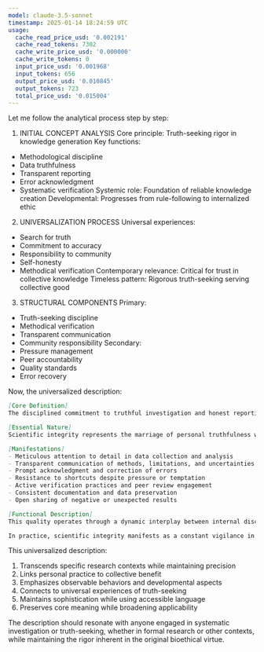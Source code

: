 ```yaml
---
model: claude-3.5-sonnet
timestamp: 2025-01-14 18:24:59 UTC
usage:
  cache_read_price_usd: '0.002191'
  cache_read_tokens: 7302
  cache_write_price_usd: '0.000000'
  cache_write_tokens: 0
  input_price_usd: '0.001968'
  input_tokens: 656
  output_price_usd: '0.010845'
  output_tokens: 723
  total_price_usd: '0.015004'
---
```


Let me follow the analytical process step by step:

1. INITIAL CONCEPT ANALYSIS
Core principle: Truth-seeking rigor in knowledge generation
Key functions:
- Methodological discipline
- Data truthfulness
- Transparent reporting
- Error acknowledgment
- Systematic verification
Systemic role: Foundation of reliable knowledge creation
Developmental: Progresses from rule-following to internalized ethic

2. UNIVERSALIZATION PROCESS
Universal experiences:
- Search for truth
- Commitment to accuracy
- Responsibility to community
- Self-honesty
- Methodical verification
Contemporary relevance: Critical for trust in collective knowledge
Timeless pattern: Rigorous truth-seeking serving collective good

3. STRUCTURAL COMPONENTS
Primary:
- Truth-seeking discipline
- Methodical verification
- Transparent communication
- Community responsibility
Secondary:
- Pressure management
- Peer accountability
- Quality standards
- Error recovery

Now, the universalized description:

```markdown
[Core Definition]
The disciplined commitment to truthful investigation and honest reporting in the pursuit of reliable knowledge, combining methodical rigor with transparent communication and unwavering dedication to accuracy, serving both the immediate quest for understanding and the broader community's need for trustworthy information.

[Essential Nature]
Scientific integrity represents the marriage of personal truthfulness with systematic discipline in the pursuit of reliable knowledge. It manifests as an unwavering commitment to accuracy and verification, transcending mere rule-following to become an internalized ethic of rigorous honesty. This quality integrates individual truth-seeking with responsibility to the broader knowledge community, recognizing that reliable understanding can only emerge through careful, transparent, and verified investigation.

[Manifestations]
- Meticulous attention to detail in data collection and analysis
- Transparent communication of methods, limitations, and uncertainties
- Prompt acknowledgment and correction of errors
- Resistance to shortcuts despite pressure or temptation
- Active verification practices and peer review engagement
- Consistent documentation and data preservation
- Open sharing of negative or unexpected results

[Functional Description]
This quality operates through a dynamic interplay between internal discipline and external verification processes. It begins with personal commitment to accuracy but develops through systematic practices that guard against error and bias. The individual cultivates increasingly refined habits of verification while participating in collective processes of peer review and community validation, creating a self-reinforcing cycle of reliable knowledge generation.

In practice, scientific integrity manifests as a constant vigilance in research and reporting, maintaining high standards even when unobserved. It shapes how one collects, analyzes, and shares information, emphasizing transparency about limitations and uncertainties. This quality enables both personal reliability in investigation and the building of trustworthy collective knowledge, serving as a cornerstone for genuine understanding and progress.
```

This universalized description:
1. Transcends specific research contexts while maintaining precision
2. Links personal practice to collective benefit
3. Emphasizes observable behaviors and developmental aspects
4. Connects to universal experiences of truth-seeking
5. Maintains sophistication while using accessible language
6. Preserves core meaning while broadening applicability

The description should resonate with anyone engaged in systematic investigation or truth-seeking, whether in formal research or other contexts, while maintaining the rigor inherent in the original bioethical virtue.